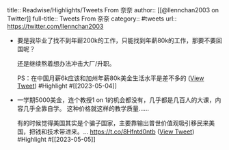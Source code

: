 title:: Readwise/Highlights/Tweets From 奈奈
author:: [[@llennchan2003 on Twitter]]
full-title:: Tweets From 奈奈
category:: #tweets
url:: https://twitter.com/llennchan2003

- 要是我毕业了找不到年薪200k的工作，只能找到年薪80k的工作，那要不要回国呢？
  
  还是继续熬着想办法冲击大厂/升职。
  
  PS：在中国月薪6k应该和加州年薪80k美金生活水平是差不多的 ([View Tweet](https://twitter.com/llennchan2003/status/1653521626724716544)) #Highlight #[[2023-05-04]]
- 一学期5000美金，连个教授1 on 1的机会都没有，几乎都是几百人的大课，内容几乎全靠自学。 这种价格就这样的教学质量……
  
  有的时候觉得美国其实是个骗子国家，主要靠输出普世价值观吸引移民来美国，把钱和技术带进来。… https://t.co/8Hfntd0ntb ([View Tweet](https://twitter.com/llennchan2003/status/1654298910775742465)) #Highlight #[[2023-05-05]]